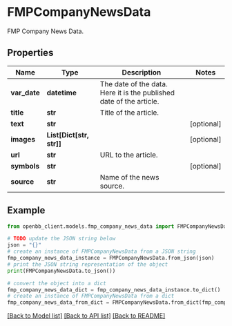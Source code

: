 # FMPCompanyNewsData

FMP Company News Data.

## Properties

Name | Type | Description | Notes
------------ | ------------- | ------------- | -------------
**var_date** | **datetime** | The date of the data. Here it is the published date of the article. | 
**title** | **str** | Title of the article. | 
**text** | **str** |  | [optional] 
**images** | **List[Dict[str, str]]** |  | [optional] 
**url** | **str** | URL to the article. | 
**symbols** | **str** |  | [optional] 
**source** | **str** | Name of the news source. | 

## Example

```python
from openbb_client.models.fmp_company_news_data import FMPCompanyNewsData

# TODO update the JSON string below
json = "{}"
# create an instance of FMPCompanyNewsData from a JSON string
fmp_company_news_data_instance = FMPCompanyNewsData.from_json(json)
# print the JSON string representation of the object
print(FMPCompanyNewsData.to_json())

# convert the object into a dict
fmp_company_news_data_dict = fmp_company_news_data_instance.to_dict()
# create an instance of FMPCompanyNewsData from a dict
fmp_company_news_data_from_dict = FMPCompanyNewsData.from_dict(fmp_company_news_data_dict)
```
[[Back to Model list]](../README.md#documentation-for-models) [[Back to API list]](../README.md#documentation-for-api-endpoints) [[Back to README]](../README.md)


